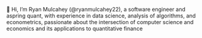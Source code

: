 👋 Hi, I’m Ryan Mulcahey (@ryanmulcahey22), a software engineer and aspring quant, 
with experience in data science, analysis of algorithms, and econometrics, 
passionate about the intersection of computer science and economics and its applications to quantitative finance


<!---
ryanmulcahey22/ryanmulcahey22 is a ✨ special ✨ repository because its `README.md` (this file) appears on your GitHub profile.
You can click the Preview link to take a look at your changes.
--->
